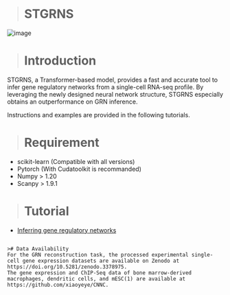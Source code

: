 ># STGRNS
![image]()

># Introduction

STGRNS, a Transformer-based model, provides a fast and accurate  tool to infer gene regulatory networks from a single-cell RNA-seq profile. 
By leveraging the newly designed neural network structure, 
STGRNS especially obtains an outperformance on GRN inference. 

Instructions and examples are provided in the following tutorials.

># Requirement

- scikit-learn (Compatible with all versions)
- Pytorch (With Cudatoolkit is recommanded)
- Numpy > 1.20
- Scanpy > 1.9.1


[//]: # (```)

># Tutorial
- [Inferring gene regulatory networks](https://github.com/zhanglab-wbgcas/STGRNS/blob/main/Tutorial.ipynb)

```

># Data Availability
For the GRN reconstruction task, the processed experimental single-cell gene expression datasets are available on Zenodo at  https://doi.org/10.5281/zenodo.3378975.  
The gene expression and ChIP-Seq data of bone marrow-derived macrophages, dendritic cells, and mESC(1) are available at https://github.com/xiaoyeye/CNNC. 

